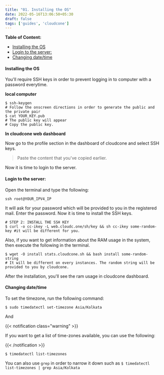 ```yaml
---
title: "01. Installing the OS"
date: 2022-05-16T13:06:50+05:30
draft: false
tags: ['guides', 'cloudcone']
---
```


**Table of Content:**

- [Installing the OS](#installing-the-os)
- [Login to the server:](#login-to-the-server)
- [Changing date/time](#changing-datetime)

#### Installing the OS

You'll require SSH keys in order to prevent logging in to computer with a password everytime.

**local computer**


    $ ssh-keygen
    # Follow the onscreen directions in order to generate the public and the private pair
    $ cat YOUR_KEY.pub
    # The public key will appear
    # Copy the public key.

**In cloudcone web dashboard**

Now go to the profile section in the dashboard of cloudcone and select SSH keys.

>Paste the content that you've copied earlier.

Now it is time to login to the server.

#### Login to the server:

Open the terminal and type the following:

    ssh root@YOUR_IPV4_IP

It will ask for your password which will be provided to you in the registered mail. Enter the password. Now it is time to install the SSH keys.

    # STEP 2: INSTALL THE SSH KEY
    $ curl -o cc-ikey -L web.cloudc.one/sh/key && sh cc-ikey some-random-key #it will be different for you.

Also, if you want to get information about the RAM usage in the system, then execute the following in the terminal.

    $ wget -O install stats.cloudcone.sh && bash install some-random-string
    # It will be different on every instances. The random string will be provided to you by cloudcone.

After the installation, you'll see the ram usage in cloudcone dashboard.

#### Changing date/time

To set the timezone, run the following command:

    $ sudo timedatectl set-timezone Asia/Kolkata

And

{{< notification class="warning" >}}

If you want to get a list of time-zones available, you can use the following:

{{< /notification >}}

    $ timedatectl list-timezones

You can also use `grep` in order to narrow it down such as `$ timedatectl list-timezones | grep Asia/Kolkata`

